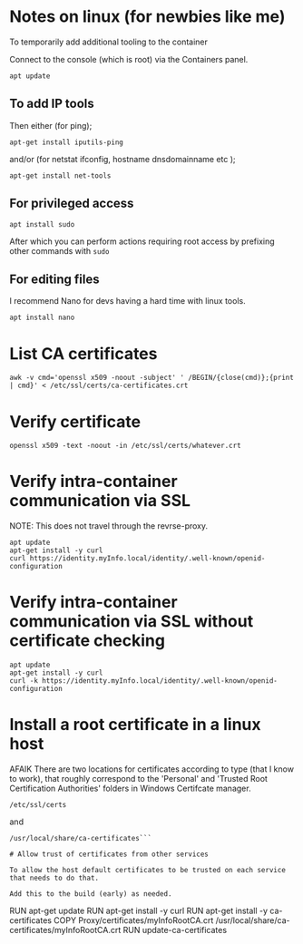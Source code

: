 # Notes on linux (for newbies like me)

To temporarily add additional tooling to the container 

Connect to the console (which is root) via the Containers panel.
```
apt update
```


## To add IP tools

Then either (for ping);

```
apt-get install iputils-ping
```

and/or (for netstat ifconfig, hostname dnsdomainname etc );

```
apt-get install net-tools 
```

## For privileged access

```
apt install sudo
```
After which you can perform actions requiring root access by prefixing other commands with ```sudo```

## For editing files

I recommend Nano for devs having a hard time with linux tools.

```
apt install nano
```

# List CA certificates

```
awk -v cmd='openssl x509 -noout -subject' ' /BEGIN/{close(cmd)};{print | cmd}' < /etc/ssl/certs/ca-certificates.crt
```

# Verify certificate 

```
openssl x509 -text -noout -in /etc/ssl/certs/whatever.crt 
```

# Verify intra-container communication via SSL

NOTE: This does not travel through the revrse-proxy.

```
apt update
apt-get install -y curl
curl https://identity.myInfo.local/identity/.well-known/openid-configuration
```

# Verify intra-container communication via SSL without certificate checking
```
apt update
apt-get install -y curl
curl -k https://identity.myInfo.local/identity/.well-known/openid-configuration
```


# Install a root certificate in a linux host
AFAIK There are two locations for certificates according to type (that I know to work), that roughly correspond to the 'Personal' and 'Trusted Root Certification Authorities' folders in Windows Certifcate manager.

```
/etc/ssl/certs
```

and

```
/usr/local/share/ca-certificates```

# Allow trust of certificates from other services

To allow the host default certificates to be trusted on each service that needs to do that.

Add this to the build (early) as needed.

```
RUN apt-get update
RUN apt-get install -y curl
RUN apt-get install -y ca-certificates
COPY Proxy/certificates/myInfoRootCA.crt /usr/local/share/ca-certificates/myInfoRootCA.crt
RUN update-ca-certificates
```